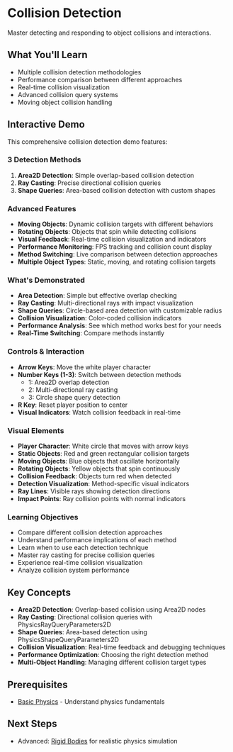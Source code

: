 # Collision Detection

Master detecting and responding to object collisions and interactions.

## What You'll Learn

- Multiple collision detection methodologies
- Performance comparison between different approaches
- Real-time collision visualization
- Advanced collision query systems
- Moving object collision handling

## Interactive Demo

This comprehensive collision detection demo features:

### 3 Detection Methods
1. **Area2D Detection**: Simple overlap-based collision detection
2. **Ray Casting**: Precise directional collision queries
3. **Shape Queries**: Area-based collision detection with custom shapes

### Advanced Features
- **Moving Objects**: Dynamic collision targets with different behaviors
- **Rotating Objects**: Objects that spin while detecting collisions
- **Visual Feedback**: Real-time collision visualization and indicators
- **Performance Monitoring**: FPS tracking and collision count display
- **Method Switching**: Live comparison between detection approaches
- **Multiple Object Types**: Static, moving, and rotating collision targets

### What's Demonstrated
- **Area Detection**: Simple but effective overlap checking
- **Ray Casting**: Multi-directional rays with impact visualization
- **Shape Queries**: Circle-based area detection with customizable radius
- **Collision Visualization**: Color-coded collision indicators
- **Performance Analysis**: See which method works best for your needs
- **Real-Time Switching**: Compare methods instantly

### Controls & Interaction
- **Arrow Keys**: Move the white player character
- **Number Keys (1-3)**: Switch between detection methods
  - 1: Area2D overlap detection
  - 2: Multi-directional ray casting
  - 3: Circle shape query detection
- **R Key**: Reset player position to center
- **Visual Indicators**: Watch collision feedback in real-time

### Visual Elements
- **Player Character**: White circle that moves with arrow keys
- **Static Objects**: Red and green rectangular collision targets
- **Moving Objects**: Blue objects that oscillate horizontally
- **Rotating Objects**: Yellow objects that spin continuously
- **Collision Feedback**: Objects turn red when detected
- **Detection Visualization**: Method-specific visual indicators
- **Ray Lines**: Visible rays showing detection directions
- **Impact Points**: Ray collision points with normal indicators

### Learning Objectives
- Compare different collision detection approaches
- Understand performance implications of each method
- Learn when to use each detection technique
- Master ray casting for precise collision queries
- Experience real-time collision visualization
- Analyze collision system performance

<!-- start-embed-demo-/gdEmbed/exports/web/?category=physics&scene=collision_detection -->
<!-- end-embed-godot -->

## Key Concepts

- **Area2D Detection**: Overlap-based collision using Area2D nodes
- **Ray Casting**: Directional collision queries with PhysicsRayQueryParameters2D
- **Shape Queries**: Area-based detection using PhysicsShapeQueryParameters2D
- **Collision Visualization**: Real-time feedback and debugging techniques
- **Performance Optimization**: Choosing the right detection method
- **Multi-Object Handling**: Managing different collision target types

## Prerequisites

- [Basic Physics](../basic_physics/) - Understand physics fundamentals

## Next Steps

- Advanced: [Rigid Bodies](../rigid_bodies/) for realistic physics simulation
